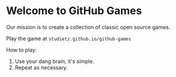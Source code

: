 # Welcome to GitHub Games

Our mission is to create a collection of classic open source games.

Play the game at `studietz.github.io/github-games`

How to play:

1. Use your dang brain, it's simple.
2. Repeat as necessary.
